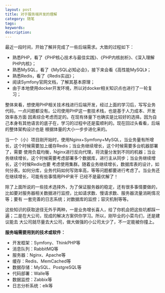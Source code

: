 ```yaml
---
layout: post
title: 对于服务端开发的理解
category: 随笔
tags: 
keywords:
description:
---
```



最近一段时间，开始了解并完成了一些后端需求。大致的过程如下：

- 熟悉PHP，看了《PHP核心技术与最佳实践》、《PHP内核剖析》、《深入理解PHP内核》；
- 熟悉MySQL，看了《MySQL必知必会》，接下来会看《高性能MySQL》；
- 熟悉Redis，看了《Redis实战》；
- 阅读Symfony官网文档，了解其基本原理；
- 由于本地使用docker开发环境，所以对docker相关知识点也进行了一轮复习；

整体来看，想使用PHP相关技术栈进行后端开发，经过上面的学习后，写写业务代码，一点问题都没有。公司使用PHP这一套技术栈，也是基于人力成本、开发效率各方面
因素综合考虑而定的。在现有体量下也确实是比较好的选择。因为自己本身有其他语言的底子在，学习的过程中还是蛮顺利的。现在回过头看看，后端的整体架构设计也是
根据体量的大小一步步进化来的。

当一个（小）项目刚开始时，使用Nginx+Symfony+MySQL，当业务量有所增长，这个时候需要加上缓存Redis；当业务继续增长，这个时候需要多台机器部署了，需要
使用负载均衡，Nginx进行反向代理，将流量分发到不同的机器；当业务继续增长，这个时候需要考虑部署多个数据库，进行主从同步；当业务继续增长，这个时候Redis也要
考虑使用集群。随着业务继续增长，数据库表的设计，如何分表。如何分库，业务代码如何写效率高，等等问题都要进行考虑了。当业务还在继续增长，可能有些事情用PHP来干
已经不是最优解了！

除了上面所说的一些技术选择外，为了保证服务器的稳定，还有很多事情要做的，比如要对服务器相关数据进行监控，比如请求数、慢请求数、服务器流量消耗情况等；要有
一套完善的日志系统；对数据库的监控；容灾机制等等。

这些知识的获取途径无外乎两种，一是业务增长喜人，给了你机会把这些坑都踩一遍；二是在大公司，现成的解决方案供你学习。所以，刚毕业的小菜鸟们，还是建议能去
大公司就尽量去大公司，做大做强的小公司太少了，不一定能被你撞上。



**服务端需要用到的技术或软件：**

- 开发框架：Symfony、ThinkPHP等
- 消息队列：RabbitMQ等  
- 服务器：Nginx、Apache等
- 缓存：Redis、MemCached等
- 数据存储：MySQL、PostgreSQL等
- 代码部署：Walle等
- 数据监控：Zabbix等
- 日志分析系统：elk等
    


